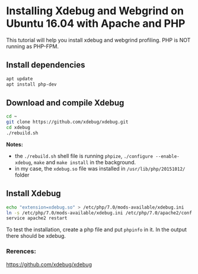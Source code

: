 # Installing Xdebug and Webgrind on Ubuntu 16.04 with Apache and PHP

This tutorial will help you install xdebug and webgrind profiling. PHP is NOT running as PHP-FPM.  

## Install dependencies

```bash
apt update
apt install php-dev
```

## Download and compile Xdebug

```bash
cd ~
git clone https://github.com/xdebug/xdebug.git
cd xdebug
./rebuild.sh
```
**Notes:**  
- the `./rebuild.sh` shell file is running `phpize`, `./configure --enable-xdebug`, `make` and `make install` in the background.  
- in my case, the `xdebug.so` file was installed in `/usr/lib/php/20151012/` folder  

## Install Xdebug

```bash
echo "extension=xdebug.so" > /etc/php/7.0/mods-available/xdebug.ini
ln -s /etc/php/7.0/mods-available/xdebug.ini /etc/php/7.0/apache2/conf.d/xdebug.ini
service apache2 restart
```

To test the installation, create a php file and put `phpinfo` in it. In the output there should be xdebug.  

### Rerences:
https://github.com/xdebug/xdebug  
